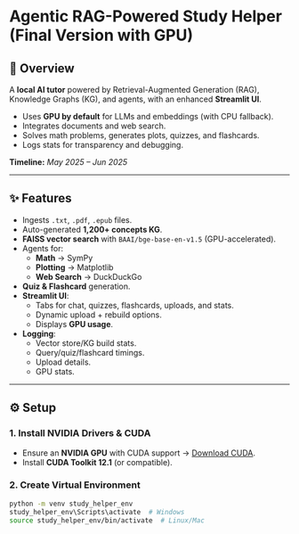 # Agentic RAG-Powered Study Helper (Final Version with GPU)

## 📖 Overview
A **local AI tutor** powered by Retrieval-Augmented Generation (RAG), Knowledge Graphs (KG), and agents, with an enhanced **Streamlit UI**.  
- Uses **GPU by default** for LLMs and embeddings (with CPU fallback).  
- Integrates documents and web search.  
- Solves math problems, generates plots, quizzes, and flashcards.  
- Logs stats for transparency and debugging.  

**Timeline:** *May 2025 – Jun 2025*

---

## ✨ Features
- Ingests `.txt`, `.pdf`, `.epub` files.  
- Auto-generated **1,200+ concepts KG**.  
- **FAISS vector search** with `BAAI/bge-base-en-v1.5` (GPU-accelerated).  
- Agents for:
  - **Math** → SymPy  
  - **Plotting** → Matplotlib  
  - **Web Search** → DuckDuckGo  
- **Quiz & Flashcard** generation.  
- **Streamlit UI**:
  - Tabs for chat, quizzes, flashcards, uploads, and stats.  
  - Dynamic upload + rebuild options.  
  - Displays **GPU usage**.  
- **Logging**:
  - Vector store/KG build stats.  
  - Query/quiz/flashcard timings.  
  - Upload details.  
  - GPU stats.  

---

## ⚙️ Setup

### 1. Install NVIDIA Drivers & CUDA
- Ensure an **NVIDIA GPU** with CUDA support → [Download CUDA](https://developer.nvidia.com/cuda-downloads).  
- Install **CUDA Toolkit 12.1** (or compatible).  

### 2. Create Virtual Environment
```bash
python -m venv study_helper_env
study_helper_env\Scripts\activate  # Windows
source study_helper_env/bin/activate  # Linux/Mac

